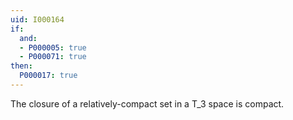 ```yaml
---
uid: I000164
if:
  and:
  - P000005: true
  - P000071: true
then:
  P000017: true
---
```


The closure of a relatively-compact set in a T_3 space is compact.

